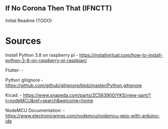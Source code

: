 ## If No Corona Then That (IFNCTT)

Initial Readme (TODO)

# Sources

Install Python 3.8 on raspberry pi
    - https://installvirtual.com/how-to-install-python-3-8-on-raspberry-pi-raspbian/

Flutter:
    - 

Python gitignore
    - https://github.com/github/gitignore/blob/master/Python.gitignore

Kicad:
    - https://www.snapeda.com/parts/ZC563900/YKS/view-part/?t=nodeMCU&ref=search&welcome=home

NodeMCU Documentation:
    - https://www.electronicwings.com/nodemcu/nodemcu-gpio-with-arduino-ide